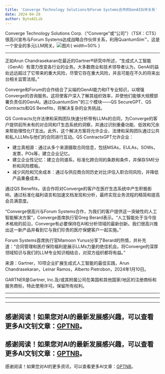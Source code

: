 ```yaml
---
title: 'Converge Technology Solutions与Forum Systems合作的GenAI伙伴关系'
date: 2024-04-20
author: ByteAILib
---
```


Converge Technology Solutions Corp.（“Converge”或“公司”）（TSX：CTS）很高兴宣布与Forum Systems达成战略合作伙伴关系，利用QuantumSim™，这是一个安全的多元LLM网关。![图片](https://ai-techpark.com/wp-content/uploads/2020/06/Buyer-Guide-500x281-1.jpg){ width=50% }

---


正如Arun Chandrasekaran在最近的Gartner®研究中所述，“生成式人工智能（GenAI）有潜力改变各行业的业务。大多数商业和技术领导者认为，GenAI的益处远远超过了它带来的重大风险，尽管它存在重大风险，并且可能在不久的将来出台相关监管法规。”

Converge和Forum的合作结合了尖端的GenAI能力和IT专业知识，以增强Converge的咨询服务。这将使客户深入了解其组织效率，并使他们能够大规模部署负责任的GenAI。通过QuantumSim™的三个模块——QS SecureGPT、QS Contracts和QS Benefits，将解决复杂的业务挑战。

QS Contracts允许法律和采购团队快速分析带有LLMs的合同，为Converge的客户提供前所未有的对合同和IT生态系统的洞察，并通过识别重叠功能、低效和冗余来帮助理性化IT支出。此外，这个解决方案将允许企业、法律和采购团队通过公共和私人LLMs与他们的合同进行互动。QS ContractsGPT允许企业：

- 建立真相源：通过从多个来源摄取合同信息，包括MSAs，EULAs，SOWs，发票，POs等，建立企业记忆。
- 建立企业性记忆：建立合同谱系，标准化跨合同的条款和条件，并保存SME分析和风险模板。
- 减少风险和冗余成本：通过与供应商合同历史对比评估入职合同风险，并降低产品重叠成本。

通过QS Benefits，该合作将对Converge的客户在医疗生态系统中产生积极影响，通过标准化福利语言和加速文档发现和分析，最终实现业务流程的精简和提高会员满意度。

“Converge很高兴与Forum Systems合作，为我们的客户提供这一突破性的人工智能解决方案”，Converge首席执行官Greg Berard表示。“人工智能处于当今技术格局的前沿，Converge有必要保持在AI和分析领域的最新创新。我们很高兴推出这一新产品并看到它与我们珍贵的医疗保健客户一起实施。”

Forum Systems首席执行官Mamoon Yunus分享了Berard的热情，并补充道：“合同管理和医疗保险福利是展示LLMs力量的绝佳机会。将Converge的深厚领域知识与我们的LLM专业知识相结合，对双方组织都将有益。”

来源：Gartner，10项企业扩展生成式人工智能的最佳实践，Arun Chandrasekaran，Leinar Ramos，Alberto Pietrobon，2024年1月10日。

GARTNER是Gartner, Inc.及/或其附属公司在美国和其他国家/地区的注册商标和服务商标，特此使用许可。保留所有权利。

---
---

---
感谢阅读！如果您对AI的最新发展感兴趣，可以查看更多AI文钊文章：[GPTNB](https://gptnb.com)。
---
感谢阅读！如果您对AI的最新发展感兴趣，可以查看更多AI文钊文章：[GPTNB](https://gptnb.com)。
---
感谢阅读！如果您对AI的更多资讯，可以查看更多AI文章：[GPTNB](https://gptnb.com)。